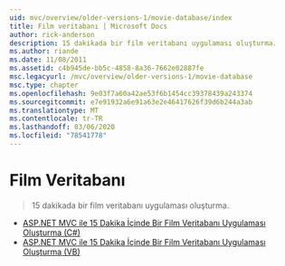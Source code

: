 ```yaml
---
uid: mvc/overview/older-versions-1/movie-database/index
title: Film veritabanı | Microsoft Docs
author: rick-anderson
description: 15 dakikada bir film veritabanı uygulaması oluşturma.
ms.author: riande
ms.date: 11/08/2011
ms.assetid: c4b945de-bb5c-4858-8a36-7662e02887fe
msc.legacyurl: /mvc/overview/older-versions-1/movie-database
msc.type: chapter
ms.openlocfilehash: 9e03f7a60a42ae53f6b1454cc39378439a243374
ms.sourcegitcommit: e7e91932a6e91a63e2e46417626f39d6b244a3ab
ms.translationtype: MT
ms.contentlocale: tr-TR
ms.lasthandoff: 03/06/2020
ms.locfileid: "78541778"
---
```

# <a name="movie-database"></a>Film Veritabanı

> 15 dakikada bir film veritabanı uygulaması oluşturma.

- [ASP.NET MVC ile 15 Dakika İçinde Bir Film Veritabanı Uygulaması Oluşturma (C#)](create-a-movie-database-application-in-15-minutes-with-asp-net-mvc-cs.md)
- [ASP.NET MVC ile 15 Dakika İçinde Bir Film Veritabanı Uygulaması Oluşturma (VB)](create-a-movie-database-application-in-15-minutes-with-asp-net-mvc-vb.md)
